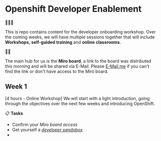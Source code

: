 # Openshift Developer Enablement
👋👋👋

This is repo contains content for the developer onboarding workshop. Over the coming weeks, we will have multiple sessions together that will include **Workshops**, **self-guided training** and **online classrooms**. 

👀🚨

The main hub for us is the **Miro board**, a link to the board was distributed this morning and will be shared via E-Mail. Please <a href="mailto:fmoss@redhat.com">E-Mail me</a> if you can't find the link or don't have access to the Miro board.

## Week 1

[4 hours - Online Workshop]
We will start with a light introduction, going through the objectives over the next few weeks and introducing OpenShift. 

📋 **Tasks**

- Confirm your _Miro board access_
- Get yourself a _[developer sandobox](https://developers.redhat.com/developer-sandbox/get-started)_
- 

